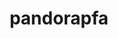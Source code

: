---
title: "pandorapfa"
layout: cache
categories: [package, develop-2025-04-13]
meta: {"compilers": ["none"], "num_specs": 1, "num_specs_by_stack": {"hep": 1, "root": 1}, "oss": ["ubuntu22.04"], "platforms": ["linux"], "stacks": ["hep", "root"], "targets": ["x86_64_v3"], "versions": ["4.11.2"]}
spec_details: [{"compiler": "none", "hash": "2je4erdmb5ab2igisbx6jvnsle62tetn", "os": "ubuntu22.04", "platform": "linux", "size": "-", "stacks": ["hep", "root"], "target": "x86_64_v3", "variants": ["build_system=generic"], "versions": ["4.11.2"]}]
---